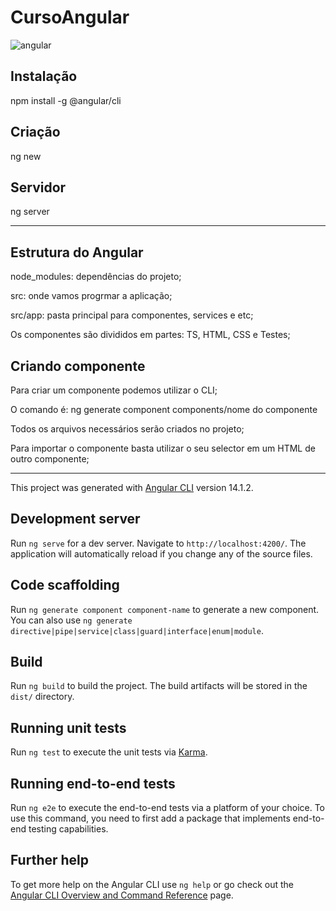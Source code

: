 # CursoAngular                                          
![angular](https://user-images.githubusercontent.com/49313740/184141450-41f509c3-37b9-4ebb-9c4a-49d3a45c6ca1.png)
## Instalação
npm install -g @angular/cli
## Criação
ng new
## Servidor
ng server
______________________________________________________________________________________________________________________________________________________________________
## Estrutura do Angular
node_modules: dependências do projeto;

src: onde vamos progrmar a aplicação;

src/app: pasta principal para componentes, services e etc;

Os componentes são divididos em partes: TS, HTML, CSS e Testes;
## Criando componente
Para criar um componente podemos utilizar o CLI;

O comando é: ng generate component components/nome do componente

Todos os arquivos necessários serão criados no projeto;

Para importar o componente basta utilizar o seu selector em um HTML de outro componente;
_________________________________________________________________________________________________________________________________________________________________________
This project was generated with [Angular CLI](https://github.com/angular/angular-cli) version 14.1.2.

## Development server

Run `ng serve` for a dev server. Navigate to `http://localhost:4200/`. The application will automatically reload if you change any of the source files.

## Code scaffolding

Run `ng generate component component-name` to generate a new component. You can also use `ng generate directive|pipe|service|class|guard|interface|enum|module`.

## Build

Run `ng build` to build the project. The build artifacts will be stored in the `dist/` directory.

## Running unit tests

Run `ng test` to execute the unit tests via [Karma](https://karma-runner.github.io).

## Running end-to-end tests

Run `ng e2e` to execute the end-to-end tests via a platform of your choice. To use this command, you need to first add a package that implements end-to-end testing capabilities.

## Further help

To get more help on the Angular CLI use `ng help` or go check out the [Angular CLI Overview and Command Reference](https://angular.io/cli) page.
